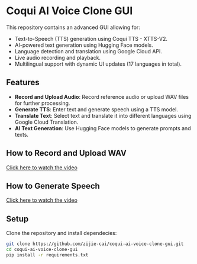 # Coqui AI Voice Clone GUI

This repository contains an advanced GUI allowing for:

- Text-to-Speech (TTS) generation using Coqui TTS - XTTS-V2.
- AI-powered text generation using Hugging Face models.
- Language detection and translation using Google Cloud API.
- Live audio recording and playback.
- Multilingual support with dynamic UI updates (17 languages in total).

## Features

- **Record and Upload Audio**: Record reference audio or upload WAV files for further processing.
- **Generate TTS**: Enter text and generate speech using a TTS model.
- **Translate Text**: Select text and translate it into different languages using Google Cloud Translation.
- **AI Text Generation**: Use Hugging Face models to generate prompts and texts.

## How to Record and Upload WAV
[Click here to watch the video](https://github.com/user-attachments/assets/257d984d-5520-46d3-83e3-d14753319c3a)

## How to Generate Speech
[Click here to watch the video](
https://github.com/user-attachments/assets/3b2fad4f-3848-44d9-a1dc-567fdfeb42de
)

## Setup
Clone the repository and install dependecies:
   ```bash
   git clone https://github.com/zijie-cai/coqui-ai-voice-clone-gui.git
   cd coqui-ai-voice-clone-gui
   pip install -r requirements.txt
   ```
